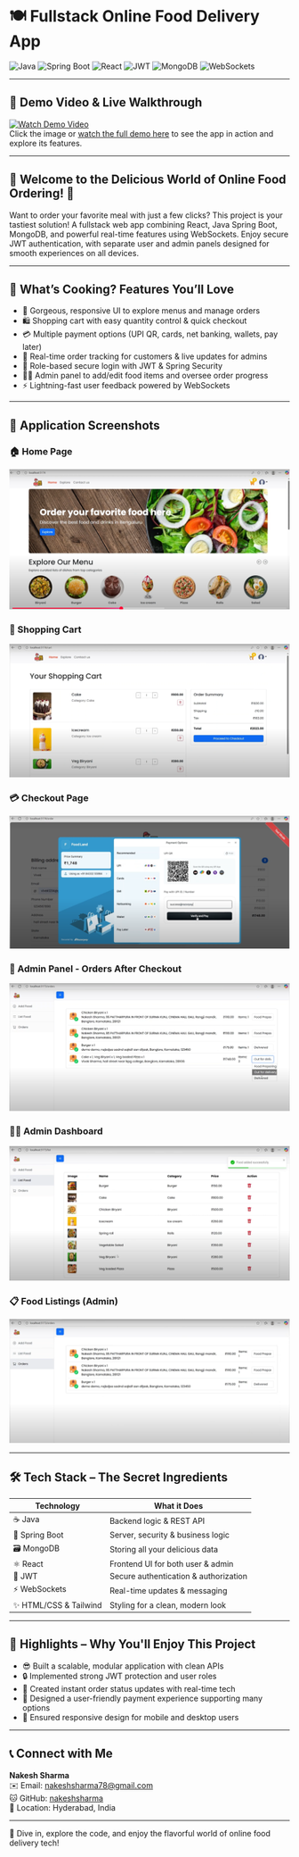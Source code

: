 # 🍽️ Fullstack Online Food Delivery App

![Java](https://img.shields.io/badge/Java-ED8B00?style=for-the-badge&logo=java&logoColor=white) 
![Spring Boot](https://img.shields.io/badge/SpringBoot-6DB33F?style=for-the-badge&logo=springboot&logoColor=white) 
![React](https://img.shields.io/badge/React-20232A?style=for-the-badge&logo=react&logoColor=61DAFB) 
![JWT](https://img.shields.io/badge/JWT-000000?style=for-the-badge&logo=jwt&logoColor=white) 
![MongoDB](https://img.shields.io/badge/MongoDB-269933?style=for-the-badge&logo=mongodb&logoColor=white) 
![WebSockets](https://img.shields.io/badge/WebSockets-007ACC?style=for-the-badge&logo=websockets&logoColor=white)

---

## 🎥 Demo Video & Live Walkthrough

[![Watch Demo Video](https://img.youtube.com/vi/eoRUlkIEgmE/0.jpg)](https://www.youtube.com/watch?v=eoRUlkIEgmE)  
Click the image or [watch the full demo here](https://www.youtube.com/watch?v=eoRUlkIEgmE) to see the app in action and explore its features.

---

## 🌈 Welcome to the Delicious World of Online Food Ordering! 🌈

Want to order your favorite meal with just a few clicks? This project is your tastiest solution! A fullstack web app combining React, Java Spring Boot, MongoDB, and powerful real-time features using WebSockets. Enjoy secure JWT authentication, with separate user and admin panels designed for smooth experiences on all devices.

---

## 🚀 What’s Cooking? Features You’ll Love

- 🎨 Gorgeous, responsive UI to explore menus and manage orders  
- 🛍️ Shopping cart with easy quantity control & quick checkout  
- 💳 Multiple payment options (UPI QR, cards, net banking, wallets, pay later)  
- 🍕 Real-time order tracking for customers & live updates for admins  
- 🔐 Role-based secure login with JWT & Spring Security  
- 🧑‍🍳 Admin panel to add/edit food items and oversee order progress  
- ⚡ Lightning-fast user feedback powered by WebSockets

---

## 📸 Application Screenshots

### 🏠 Home Page  
![Home Page](https://github.com/nakeshsharma/online-food-delivery-webapp/blob/main/Home%20page.png)

### 🛒 Shopping Cart  
![Shopping Cart](https://github.com/nakeshsharma/online-food-delivery-webapp/blob/main/Shopping%20cart%20.png)

### 💳 Checkout Page  
![Checkout](https://github.com/nakeshsharma/online-food-delivery-webapp/blob/main/checkout%201%20.png)

### 🍳 Admin Panel - Orders After Checkout  
![Admin Panel After Checkout](https://github.com/nakeshsharma/online-food-delivery-webapp/blob/main/admin%20panel%202%20after%20checkout.png)

### 👩‍💼 Admin Dashboard  
![Admin Panel](https://github.com/nakeshsharma/online-food-delivery-webapp/blob/main/Admin%20panel.png)

### 📋 Food Listings (Admin)  
![Admin Panel 2](https://github.com/nakeshsharma/online-food-delivery-webapp/blob/main/Admin%20panel%202.png)

---

## 🛠️ Tech Stack – The Secret Ingredients

| Technology  | What it Does                        |
|-------------|-------------------------------------|
| ☕ Java      | Backend logic & REST API            |
| 🌱 Spring Boot | Server, security & business logic   |
| 🗃️ MongoDB   | Storing all your delicious data      |
| ⚛️ React     | Frontend UI for both user & admin  |
| 🔐 JWT      | Secure authentication & authorization  |
| ⚡ WebSockets | Real-time updates & messaging        |
| ✨ HTML/CSS & Tailwind | Styling for a clean, modern look      |

---

## 🏅 Highlights – Why You'll Enjoy This Project

- 😎 Built a scalable, modular application with clean APIs  
- 🔒 Implemented strong JWT protection and user roles  
- 💬 Created instant order status updates with real-time tech  
- 🎯 Designed a user-friendly payment experience supporting many options  
- 📱 Ensured responsive design for mobile and desktop users  

---

## 📞 Connect with Me

**Nakesh Sharma**  
✉️ Email: [nakeshsharma78@gmail.com](mailto:nakeshsharma78@gmail.com)  
🐱 GitHub: [nakeshsharma](https://github.com/nakeshsharma)  
📍 Location: Hyderabad, India  

---

🚀 Dive in, explore the code, and enjoy the flavorful world of online food delivery tech!
